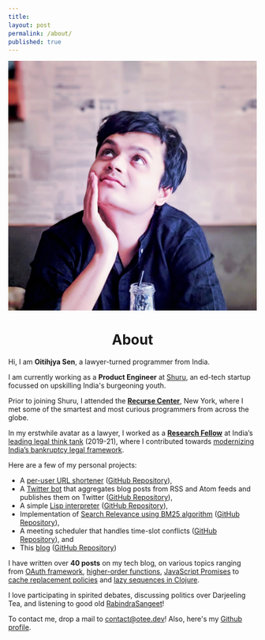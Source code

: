 ```yaml
---
title:  
layout: post
permalink: /about/
published: true
---
```


<img src="/assets/images/oitihjya_dp.jpg" alt="Banner" class="curve"/>

<h1 align="center"> About</h1>

Hi, I am **Oitihjya Sen**, a lawyer-turned programmer from India. 

I am currently working as a **Product Engineer** at [Shuru](https://www.shuruapp.com/), an ed-tech startup focussed on upskilling India's burgeoning youth.

Prior to joining Shuru, I attended the [**Recurse Center**](https://www.recurse.com/), New York, where I met some of the smartest and most curious programmers from across the globe.

In my erstwhile avatar as a lawyer, I worked as a [**Research Fellow**](https://vidhilegalpolicy.in/team/oitihjya-sen/) at India’s [leading legal think tank](https://vidhilegalpolicy.in/) (2019-21), where I contributed towards [modernizing India’s bankruptcy legal framework](https://vidhilegalpolicy.in/wp-content/uploads/2020/07/Report-on-Pre-Packaged-Insolvency-Resolution.pdf).

Here are a few of my personal projects:  
- A [per-user URL shortener](https://twirl.otee.dev) ([GitHub Repository](https://github.com/oitee/twirl)),
- A [Twitter bot](https://twitter.com/cardimomT) that aggregates blog posts from RSS and Atom feeds and publishes them on Twitter ([GitHub Repository](https://github.com/oitee/cardimom)),  
- A simple [Lisp interpreter](/2021/08/24/crisp-a-simple-lisp-interpreter.html) ([GitHub Repository](https://github.com/oitee/crisp)), 
- Implementation of [Search Relevance using BM25 algorithm](/2021/11/24/search-relevance-using-bm-25.html) ([GitHub Repository](https://github.com/oitee/bm25)), 
- A meeting scheduler that handles time-slot conflicts ([GitHub Repository](https://github.com/oitee/meetings)), and
- This [blog](https://otee.dev/) ([GitHub Repository](https://github.com/oitee/oitee.github.io))

I have written over **40 posts** on my tech blog, on various topics ranging from [OAuth framework](/2021/12/27/understanding-oauth.html), [higher-order functions](/2021/07/11/higher-order-functions.html), [JavaScript Promises](/2021/11/10/javascript-promises.html) to [cache replacement policies](/2021/08/18/cache-replacement-policy.html) and [lazy sequences in Clojure](/2022/01/17/lazy-clojure.html).

I love participating in spirited debates, discussing politics over Darjeeling Tea,  and listening to good old [RabindraSangeet](https://en.wikipedia.org/wiki/Rabindra_Sangeet)!

To contact me, drop a mail to [contact@otee.dev](mailto:contact@otee.dev)! Also, here's my [Github profile](https://github.com/oitee). 

